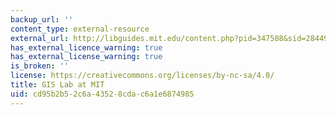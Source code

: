 ```yaml
---
backup_url: ''
content_type: external-resource
external_url: http://libguides.mit.edu/content.php?pid=347508&sid=2844932libraries.mit.edu/gis/data/
has_external_licence_warning: true
has_external_license_warning: true
is_broken: ''
license: https://creativecommons.org/licenses/by-nc-sa/4.0/
title: GIS Lab at MIT
uid: cd95b2b5-2c6a-4352-8cda-c6a1e6874985
---
```

